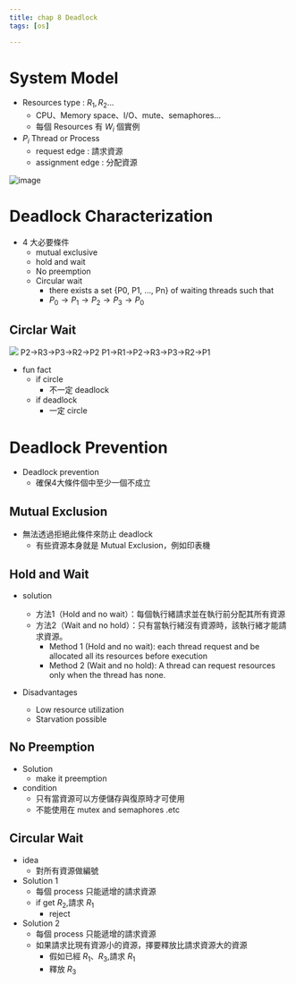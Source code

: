 ```yaml
---
title: chap 8 Deadlock
tags: [os]

---
```


# System Model
- Resources type : $R_1,R_2...$
	- CPU、Memory space、I/O、mute、semaphores...
	- 每個 Resources 有 $W_i$ 個實例
- $P_i$ Thread or Process
	- request edge : 請求資源
	- assignment edge : 分配資源

![image](S1MqaZaw6.png)

# Deadlock Characterization
- 4 大必要條件
	- mutual exclusive
	- hold and wait
	- No preemption
	- Circular wait
		- there exists a set {P0, P1, …, Pn} of waiting threads such that 
		- $P_0→P_1→P_2→P_3→P_0$

## Circlar Wait

![](S1MqaZaw6.png)
P2->R3->P3->R2->P2
P1->R1->P2->R3->P3->R2->P1
- fun fact
	- if circle
		- 不一定 deadlock
	- if deadlock
		- 一定 circle



# Deadlock Prevention
- Deadlock prevention
	- 確保4大條件個中至少一個不成立
## Mutual Exclusion 
- 無法透過拒絕此條件來防止 deadlock
	- 有些資源本身就是 Mutual Exclusion，例如印表機

## Hold and Wait 
- solution
	- 方法1（Hold and no wait）：每個執行緒請求並在執行前分配其所有資源
	- 方法2（Wait and no hold）：只有當執行緒沒有資源時，該執行緒才能請求資源。
		-	Method 1 (Hold and no wait): each thread request and be allocated all its resources before execution 
		- Method 2 (Wait and no hold): A thread can request resources only when the thread has none.
	
- Disadvantages
	- Low resource utilization 
	- Starvation possible
## No Preemption 
- Solution
	- make it preemption
- condition
	- 只有當資源可以方便儲存與復原時才可使用
	- 不能使用在 mutex and semaphores .etc

## Circular Wait 
- idea
	- 對所有資源做編號
- Solution 1
	- 每個 process 只能遞增的請求資源
	- if get $R_2$,請求 $R_1$
		- reject
-  Solution 2
	- 每個 process 只能遞增的請求資源
	- 如果請求比現有資源小的資源，擇要釋放比請求資源大的資源
		- 假如已經 $R_1、R_3$,請求 $R_1$
		- 釋放 $R_3$